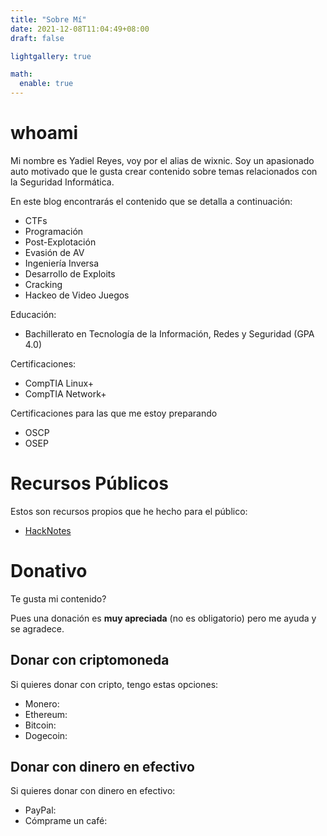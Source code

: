 ```yaml
---
title: "Sobre Mí"
date: 2021-12-08T11:04:49+08:00
draft: false

lightgallery: true

math:
  enable: true
---
```


# whoami

Mi nombre es Yadiel Reyes, voy por el alias de wixnic. Soy un apasionado auto motivado que le gusta crear contenido sobre temas relacionados con la Seguridad Informática.

En este blog encontrarás el contenido que se detalla a continuación:
- CTFs
- Programación
- Post-Explotación
- Evasión de AV
- Ingeniería Inversa
- Desarrollo de Exploits
- Cracking
- Hackeo de Video Juegos

Educación:
- Bachillerato en Tecnología de la Información, Redes y Seguridad (GPA 4.0)

Certificaciones:
- CompTIA Linux+
- CompTIA Network+

Certificaciones para las que me estoy preparando
- OSCP
- OSEP

# Recursos Públicos

Estos son recursos propios que he hecho para el público:

<ul>
    <li><a href="https://wixnic.gitbook.io/hacknotes/" target="_blank">HackNotes</a></li>
</ul>

# Donativo

Te gusta mi contenido?

Pues una donación es **muy apreciada** (no es obligatorio) pero me ayuda y se agradece.

## Donar con criptomoneda

Si quieres donar con cripto, tengo estas opciones:
- Monero:
- Ethereum:
- Bitcoin:
- Dogecoin:

## Donar con dinero en efectivo

Si quieres donar con dinero en efectivo:
- PayPal:
- Cómprame un café: